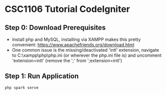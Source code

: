 # CSC1106 Tutorial CodeIgniter 

## Step 0: Download Prerequisites
- Install php and MySQL, installing via XAMPP makes this pretty convenient: https://www.apachefriends.org/download.html
- One common issue is the missing/deactivated 'intl' extension, navigate to C:\xampp\php\php.ini (or wherever the php.ini file is) and uncomment 'extension=intl' (remove the ';' from ';extension=intl')

## Step 1: Run Application
```php spark serve```
